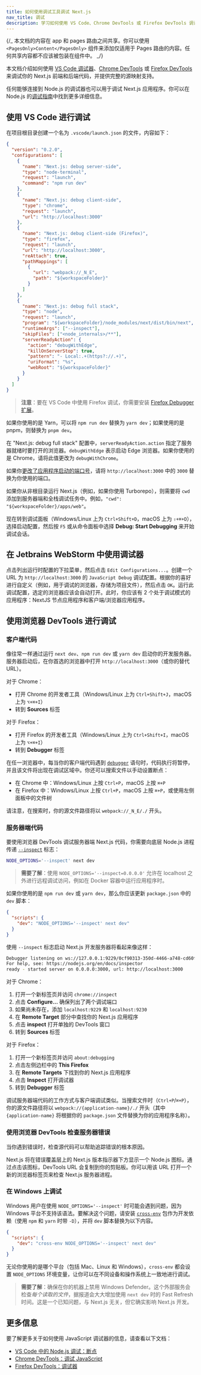 ```yaml
---
title: 如何使用调试工具调试 Next.js
nav_title: 调试
description: 学习如何使用 VS Code、Chrome DevTools 或 Firefox DevTools 调试你的 Next.js 应用程序。
---
```


{/_ 本文档的内容在 app 和 pages 路由之间共享。你可以使用 `<PagesOnly>Content</PagesOnly>` 组件来添加仅适用于 Pages 路由的内容。任何共享内容都不应该被包装在组件中。 _/}

本文档介绍如何使用 [VS Code 调试器](https://code.visualstudio.com/docs/editor/debugging)、[Chrome DevTools](https://developers.google.com/web/tools/chrome-devtools) 或 [Firefox DevTools](https://firefox-source-docs.mozilla.org/devtools-user/) 来调试你的 Next.js 前端和后端代码，并提供完整的源映射支持。

任何能够连接到 Node.js 的调试器也可以用于调试 Next.js 应用程序。你可以在 Node.js 的[调试指南](https://nodejs.org/en/docs/guides/debugging-getting-started/)中找到更多详细信息。

## 使用 VS Code 进行调试

在项目根目录创建一个名为 `.vscode/launch.json` 的文件，内容如下：

```json filename="launch.json"
{
  "version": "0.2.0",
  "configurations": [
    {
      "name": "Next.js: debug server-side",
      "type": "node-terminal",
      "request": "launch",
      "command": "npm run dev"
    },
    {
      "name": "Next.js: debug client-side",
      "type": "chrome",
      "request": "launch",
      "url": "http://localhost:3000"
    },
    {
      "name": "Next.js: debug client-side (Firefox)",
      "type": "firefox",
      "request": "launch",
      "url": "http://localhost:3000",
      "reAttach": true,
      "pathMappings": [
        {
          "url": "webpack://_N_E",
          "path": "${workspaceFolder}"
        }
      ]
    },
    {
      "name": "Next.js: debug full stack",
      "type": "node",
      "request": "launch",
      "program": "${workspaceFolder}/node_modules/next/dist/bin/next",
      "runtimeArgs": ["--inspect"],
      "skipFiles": ["<node_internals>/**"],
      "serverReadyAction": {
        "action": "debugWithEdge",
        "killOnServerStop": true,
        "pattern": "- Local:.+(https?://.+)",
        "uriFormat": "%s",
        "webRoot": "${workspaceFolder}"
      }
    }
  ]
}
```

> **注意**：要在 VS Code 中使用 Firefox 调试，你需要安装 [Firefox Debugger 扩展](https://marketplace.visualstudio.com/items?itemName=firefox-devtools.vscode-firefox-debug)。

如果你使用的是 Yarn，可以将 `npm run dev` 替换为 `yarn dev`；如果使用的是 pnpm，则替换为 `pnpm dev`。

在 "Next.js: debug full stack" 配置中，`serverReadyAction.action` 指定了服务器就绪时要打开的浏览器。`debugWithEdge` 表示启动 Edge 浏览器。如果你使用的是 Chrome，请将此值更改为 `debugWithChrome`。

如果你[更改了应用程序启动的端口号](/docs/pages/api-reference/cli/next#next-dev-options)，请将 `http://localhost:3000` 中的 `3000` 替换为你使用的端口。

如果你从非根目录运行 Next.js（例如，如果你使用 Turborepo），则需要将 `cwd` 添加到服务器端和全栈调试任务中。例如，`"cwd": "${workspaceFolder}/apps/web"`。

现在转到调试面板（Windows/Linux 上为 `Ctrl+Shift+D`，macOS 上为 `⇧+⌘+D`），选择启动配置，然后按 `F5` 或从命令面板中选择 **Debug: Start Debugging** 来开始调试会话。

## 在 Jetbrains WebStorm 中使用调试器

点击列出运行时配置的下拉菜单，然后点击 `Edit Configurations...`。创建一个 URL 为 `http://localhost:3000` 的 `JavaScript Debug` 调试配置。根据你的喜好进行自定义（例如，用于调试的浏览器，存储为项目文件），然后点击 `OK`。运行此调试配置，选定的浏览器应该会自动打开。此时，你应该有 2 个处于调试模式的应用程序：NextJS 节点应用程序和客户端/浏览器应用程序。

## 使用浏览器 DevTools 进行调试

### 客户端代码

像往常一样通过运行 `next dev`、`npm run dev` 或 `yarn dev` 启动你的开发服务器。服务器启动后，在你首选的浏览器中打开 `http://localhost:3000`（或你的替代 URL）。

对于 Chrome：

- 打开 Chrome 的开发者工具（Windows/Linux 上为 `Ctrl+Shift+J`，macOS 上为 `⌥+⌘+I`）
- 转到 **Sources** 标签

对于 Firefox：

- 打开 Firefox 的开发者工具（Windows/Linux 上为 `Ctrl+Shift+I`，macOS 上为 `⌥+⌘+I`）
- 转到 **Debugger** 标签

在任一浏览器中，每当你的客户端代码遇到 [`debugger`](https://developer.mozilla.org/docs/Web/JavaScript/Reference/Statements/debugger) 语句时，代码执行将暂停，并且该文件将出现在调试区域中。你还可以搜索文件以手动设置断点：

- 在 Chrome 中：Windows/Linux 上按 `Ctrl+P`，macOS 上按 `⌘+P`
- 在 Firefox 中：Windows/Linux 上按 `Ctrl+P`，macOS 上按 `⌘+P`，或使用左侧面板中的文件树

请注意，在搜索时，你的源文件路径将以 `webpack://_N_E/./` 开头。

### 服务器端代码

要使用浏览器 DevTools 调试服务器端 Next.js 代码，你需要向底层 Node.js 进程传递 [`--inspect`](https://nodejs.org/api/cli.html#cli_inspect_host_port) 标志：

```bash filename="Terminal"
NODE_OPTIONS='--inspect' next dev
```

> **需要了解**：使用 `NODE_OPTIONS='--inspect=0.0.0.0'` 允许在 localhost 之外进行远程调试访问，例如在 Docker 容器中运行应用程序时。

如果你使用的是 `npm run dev` 或 `yarn dev`，那么你应该更新 `package.json` 中的 `dev` 脚本：

```json filename="package.json"
{
  "scripts": {
    "dev": "NODE_OPTIONS='--inspect' next dev"
  }
}
```

使用 `--inspect` 标志启动 Next.js 开发服务器将看起来像这样：

```bash filename="Terminal"
Debugger listening on ws://127.0.0.1:9229/0cf90313-350d-4466-a748-cd60f4e47c95
For help, see: https://nodejs.org/en/docs/inspector
ready - started server on 0.0.0.0:3000, url: http://localhost:3000
```

对于 Chrome：

1. 打开一个新标签页并访问 `chrome://inspect`
2. 点击 **Configure...** 确保列出了两个调试端口
3. 如果尚未存在，添加 `localhost:9229` 和 `localhost:9230`
4. 在 **Remote Target** 部分中查找你的 Next.js 应用程序
5. 点击 **inspect** 打开单独的 DevTools 窗口
6. 转到 **Sources** 标签

对于 Firefox：

1. 打开一个新标签页并访问 `about:debugging`
2. 点击左侧边栏中的 **This Firefox**
3. 在 **Remote Targets** 下找到你的 Next.js 应用程序
4. 点击 **Inspect** 打开调试器
5. 转到 **Debugger** 标签

调试服务器端代码的工作方式与客户端调试类似。当搜索文件时（`Ctrl+P`/`⌘+P`），你的源文件路径将以 `webpack://{application-name}/./` 开头（其中 `{application-name}` 将根据你的 `package.json` 文件替换为你的应用程序名称）。

### 使用浏览器 DevTools 检查服务器错误

当你遇到错误时，检查源代码可以帮助追踪错误的根本原因。

Next.js 将在错误覆盖层上的 Next.js 版本指示器下方显示一个 Node.js 图标。通过点击该图标，DevTools URL 会复制到你的剪贴板。你可以用该 URL 打开一个新的浏览器标签页来检查 Next.js 服务器进程。

### 在 Windows 上调试

Windows 用户在使用 `NODE_OPTIONS='--inspect'` 时可能会遇到问题，因为 Windows 平台不支持该语法。要解决这个问题，请安装 [`cross-env`](https://www.npmjs.com/package/cross-env) 包作为开发依赖（使用 `npm` 和 `yarn` 时带 `-D`），并将 `dev` 脚本替换为以下内容。

```json filename="package.json"
{
  "scripts": {
    "dev": "cross-env NODE_OPTIONS='--inspect' next dev"
  }
}
```

无论你使用的是哪个平台（包括 Mac、Linux 和 Windows），`cross-env` 都会设置 `NODE_OPTIONS` 环境变量，让你可以在不同设备和操作系统上一致地进行调试。

> **需要了解**：确保在你的机器上禁用 Windows Defender。这个外部服务会检查*每个读取的文件*，据报道会大大增加使用 `next dev` 时的 Fast Refresh 时间。这是一个已知问题，与 Next.js 无关，但它确实影响 Next.js 开发。

## 更多信息

要了解更多关于如何使用 JavaScript 调试器的信息，请查看以下文档：

- [VS Code 中的 Node.js 调试：断点](https://code.visualstudio.com/docs/nodejs/nodejs-debugging#_breakpoints)
- [Chrome DevTools：调试 JavaScript](https://developers.google.com/web/tools/chrome-devtools/javascript)
- [Firefox DevTools：调试器](https://firefox-source-docs.mozilla.org/devtools-user/debugger/)
